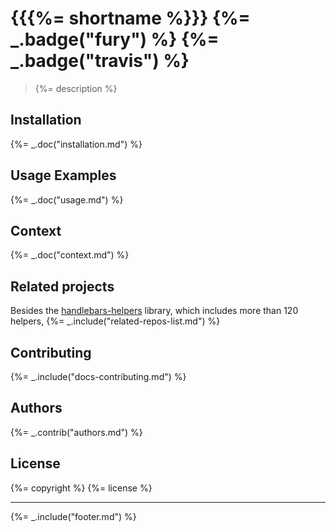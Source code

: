 # {{{%= shortname %}}} {%= _.badge("fury") %} {%= _.badge("travis") %}

> {%= description %}

## Installation
{%= _.doc("installation.md") %}

## Usage Examples
{%= _.doc("usage.md") %}

## Context
{%= _.doc("context.md") %}

## Related projects
Besides the [handlebars-helpers](https://github.com/assemble/handlebars-helpers) library, which includes more than 120 helpers, {%= _.include("related-repos-list.md") %}

## Contributing
{%= _.include("docs-contributing.md") %}

## Authors
{%= _.contrib("authors.md") %}

## License
{%= copyright %}
{%= license %}

***

{%= _.include("footer.md") %}